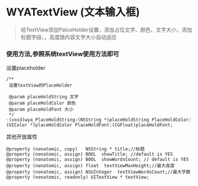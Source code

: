 # WYATextView (文本输入框)
> 给TextView添加PalceHolder设置，添加占位文字、颜色、文字大小，添加标题字段，，高度随内容文字大小自动适应

### 使用方法,参照系统textView使用方法即可
设置placeholder

````
/**
 设置textView的PlaceHolder

 @param placeHoldString 文字
 @param placeHoldColor 颜色
 @param placeHoldFont 大小
 */
-(void)wya_PlaceHoldString:(NSString *)placeHoldString PlaceHoldColor:(UIColor *)placeHoldColor PlaceHoldFont:(CGFloat)placeHoldFont;
````
其他开放属性
````
@property (nonatomic, copy)   NSString * title;//标题
@property (nonatomic, assign) BOOL  showTitle; //default is YES
@property (nonatomic, assign) BOOL  showWordsCount; // default is YES
@property (nonatomic, assign) float  textViewMaxHeight;//最大高度
@property (nonatomic, assign) NSUInteger  textViewWordsCount;//最大字数
@property (nonatomic, readonly) UITextView * textView;
````


